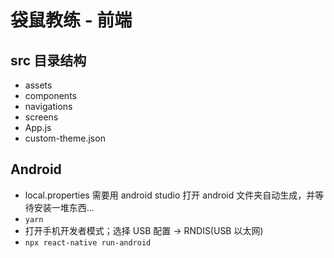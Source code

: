 # 袋鼠教练 - 前端

## src 目录结构

- assets
- components
- navigations
- screens
- App.js
- custom-theme.json

## Android

- local.properties 需要用 android studio 打开 android 文件夹自动生成，并等待安装一堆东西...
- `yarn`
- 打开手机开发者模式；选择 USB 配置 -> RNDIS(USB 以太网)
- `npx react-native run-android`
